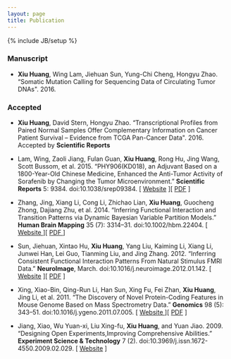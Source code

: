```yaml
---
layout: page
title: Publication
---
```


{% include JB/setup %}

### Manuscript

-   **Xiu Huang**, Wing Lam, Jiehuan Sun, Yung-Chi Cheng, Hongyu Zhao. “Somatic
    Mutation Calling for Sequencing Data of Circulating Tumor DNAs". 2016.

### Accepted

-   **Xiu Huang**, David Stern, Hongyu Zhao. “Transcriptional Profiles from
    Paired Normal Samples Offer Complementary Information on Cancer Patient
    Survival – Evidence from TCGA Pan-Cancer Data". 2016. Accepted by
    **Scientific Reports**

-   Lam, Wing, Zaoli Jiang, Fulan Guan, **Xiu Huang**, Rong Hu, Jing Wang, Scott
    Bussom, et al. 2015. “PHY906(KD018), an Adjuvant Based on a 1800-Year-Old
    Chinese Medicine, Enhanced the Anti-Tumor Activity of Sorafenib by Changing
    the Tumor Microenvironment.” **Scientific Reports** 5: 9384.
    doi:10.1038/srep09384. [
    [Website](<http://www.nature.com/srep/2015/150325/srep09384/full/srep09384.html>)
    ][ [PDF](</assets/pdf/paper5.pdf>) ]

-   Zhang, Jing, Xiang Li, Cong Li, Zhichao Lian, **Xiu Huang**, Guocheng Zhong,
    Dajiang Zhu, et al. 2014. “Inferring Functional Interaction and Transition
    Patterns via Dynamic Bayesian Variable Partition Models.” **Human Brain
    Mapping** 35 (7): 3314–31. doi:10.1002/hbm.22404. [ [Website
    ](<http://onlinelibrary.wiley.com/doi/10.1002/hbm.22404/abstract;jsessionid=3AFF41890BA8D6BE7527507BB71CC695.f01t04>)][
    [PDF ](</assets/pdf/paper4.pdf>)]

-   Sun, Jiehuan, Xintao Hu, **Xiu Huang**, Yang Liu, Kaiming Li, Xiang Li,
    Junwei Han, Lei Guo, Tianming Liu, and Jing Zhang. 2012. “Inferring
    Consistent Functional Interaction Patterns From Natural Stimulus FMRI Data.”
    **NeuroImage**, March. doi:10.1016/j.neuroimage.2012.01.142. [
    [Website](<http://www.sciencedirect.com/science/article/pii/S1053811912002868>)
    ][ [PDF](</assets/pdf/paper3.pdf>) ]

-   Xing, Xiao-Bin, Qing-Run Li, Han Sun, Xing Fu, Fei Zhan, **Xiu Huang**, Jing
    Li, et al. 2011. “The Discovery of Novel Protein-Coding Features in Mouse
    Genome Based on Mass Spectrometry Data.” **Genomics** 98 (5): 343–51.
    doi:10.1016/j.ygeno.2011.07.005. [ [Website
    ](<http://www.sciencedirect.com/science/article/pii/S0888754311001789>)][
    [PDF](</assets/pdf/paper2.pdf>) ]

-   Jiang, Xiao, Wu Yuan-xi, Liu Xing-fu, **Xiu Huang**, and Yuan Jiao. 2009.
    “Designing Open Experiments,Improving Comprehensive Abilities.” **Experiment
    Science & Technology** 7 (2). doi:10.3969/j.issn.1672-4550.2009.02.029. [
    [Website](<http://d.wanfangdata.com.cn/periodical_sykxyjs200902029.aspx>) ]
